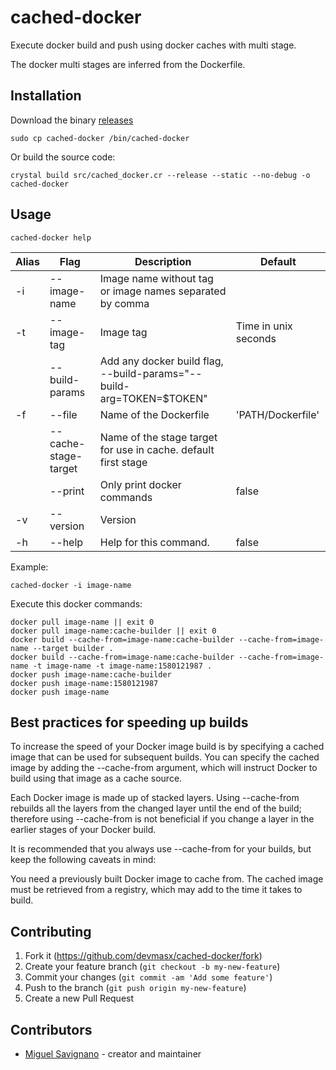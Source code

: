 # cached-docker

Execute docker build and push using docker caches with multi stage.

The docker multi stages are inferred from the Dockerfile.

## Installation

Download the binary [releases](./releases)

```
sudo cp cached-docker /bin/cached-docker
```

Or build the source code:

```
crystal build src/cached_docker.cr --release --static --no-debug -o cached-docker
```

## Usage

```
cached-docker help
```

| Alias | Flag                 | Description                                                           | Default              |
| ----- | -------------------- | --------------------------------------------------------------------- | -------------------- |
| -i    | --image-name         | Image name without tag or image names separated by comma              |                      |
| -t    | --image-tag          | Image tag                                                             | Time in unix seconds |
|       | --build-params       | Add any docker build flag, --build-params="--build-arg=TOKEN=\$TOKEN" |                      |
| -f    | --file               | Name of the Dockerfile                                                | 'PATH/Dockerfile'    |
|       | --cache-stage-target | Name of the stage target for use in cache. default first stage        |                      |
|       | --print              | Only print docker commands                                            | false                |
| -v    | --version            | Version                                                               |                      |
| -h    | --help               | Help for this command.                                                | false                |

Example:

```
cached-docker -i image-name
```

Execute this docker commands:

```
docker pull image-name || exit 0
docker pull image-name:cache-builder || exit 0
docker build --cache-from=image-name:cache-builder --cache-from=image-name --target builder .
docker build --cache-from=image-name:cache-builder --cache-from=image-name -t image-name -t image-name:1580121987 .
docker push image-name:cache-builder
docker push image-name:1580121987
docker push image-name
```

## Best practices for speeding up builds

To increase the speed of your Docker image build is by specifying a cached image that can be used for subsequent builds. You can specify the cached image by adding the --cache-from argument, which will instruct Docker to build using that image as a cache source.

Each Docker image is made up of stacked layers. Using --cache-from rebuilds all the layers from the changed layer until the end of the build; therefore using --cache-from is not beneficial if you change a layer in the earlier stages of your Docker build.

It is recommended that you always use --cache-from for your builds, but keep the following caveats in mind:

You need a previously built Docker image to cache from.
The cached image must be retrieved from a registry, which may add to the time it takes to build.

## Contributing

1. Fork it (<https://github.com/devmasx/cached-docker/fork>)
2. Create your feature branch (`git checkout -b my-new-feature`)
3. Commit your changes (`git commit -am 'Add some feature'`)
4. Push to the branch (`git push origin my-new-feature`)
5. Create a new Pull Request

## Contributors

- [Miguel Savignano](https://github.com/devmasx) - creator and maintainer
